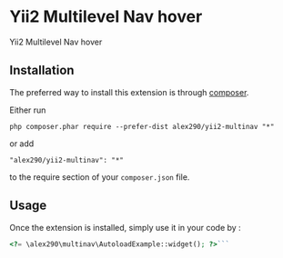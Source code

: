 Yii2 Multilevel Nav hover
=========================
Yii2 Multilevel Nav hover

Installation
------------

The preferred way to install this extension is through [composer](http://getcomposer.org/download/).

Either run

```
php composer.phar require --prefer-dist alex290/yii2-multinav "*"
```

or add

```
"alex290/yii2-multinav": "*"
```

to the require section of your `composer.json` file.


Usage
-----

Once the extension is installed, simply use it in your code by  :

```php
<?= \alex290\multinav\AutoloadExample::widget(); ?>```